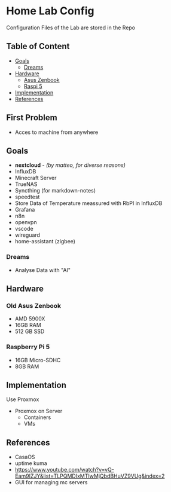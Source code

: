# Home Lab Config
Configuration Files of the Lab are stored in the Repo

## Table of Content
- [Goals](#goals)
  - [Dreams](#dreams)
- [Hardware](#hardware)
  - [Asus Zenbook](#old-asus-zenbook)
  - [ Raspi 5](#raspberry-pi-5)
- [Implementation](#implementation)
- [References](#references)

## First Problem
- Acces to machine from anywhere

## Goals
- **nextcloud** - *(by matteo, for diverse reasons)*
- InfluxDB
- Minecraft Server
- TrueNAS
- Syncthing (for markdown-notes)
- speedtest
- Store Data of Temperature meassured with RbPI in InfluxDB
- Grafana
- n8n
- openvpn
- vscode
- wireguard
- home-assistant (zigbee)

### Dreams
- Analyse Data with "AI"

## Hardware
### Old Asus Zenbook
- AMD 5900X
- 16GB RAM
- 512 GB SSD
### Raspberry Pi 5
- 16GB Micro-SDHC
- 8GB RAM

## Implementation
Use Proxmox
- Proxmox on Server
  - Containers
  - VMs

## References
- CasaOS
- uptime kuma
- https://www.youtube.com/watch?v=vQ-Eam9IZJY&list=TLPQMDIxMTIwMjQbdBHuVZ9VUg&index=2
- GUI for managing mc servers



